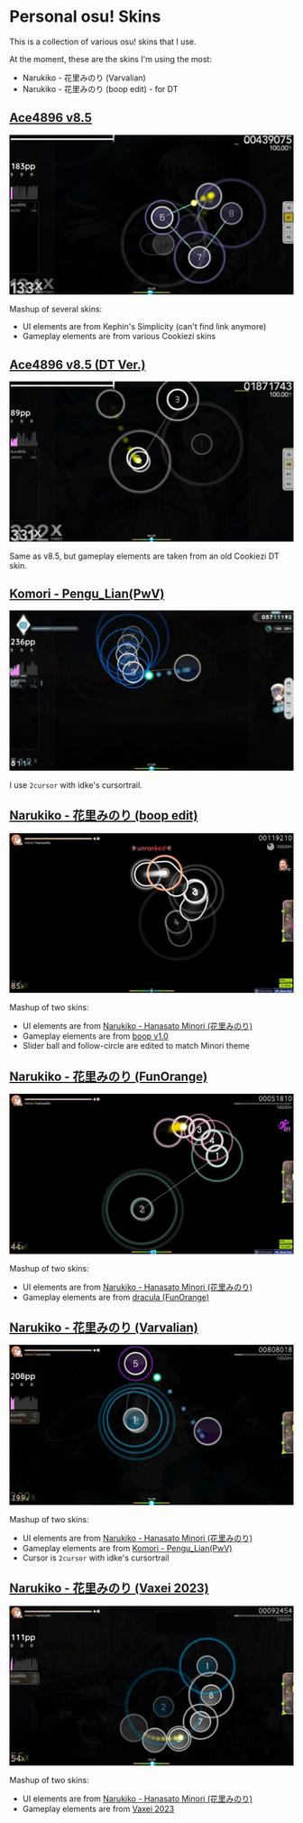# Personal osu! Skins

This is a collection of various osu! skins that I use.

At the moment, these are the skins I'm using the most:

- Narukiko - 花里みのり (Varvalian)
- Narukiko - 花里みのり (boop edit) - for DT

## [Ace4896 v8.5](https://github.com/Ace4896/osu-skins/raw/master/Ace4896%20v8.5.osk)

![Ace4896 v8.5](./Ace4986%20v8.5.png)

Mashup of several skins:

- UI elements are from Kephin's Simplicity (can't find link anymore)
- Gameplay elements are from various Cookiezi skins

## [Ace4896 v8.5 (DT Ver.)](https://github.com/Ace4896/osu-skins/raw/master/Ace4896%20v8.5%20(DT%20Ver.).osk)

![Ace4896 v8.5 (DT Ver.)](./Ace4986%20v8.5%20(DT%20Ver.).png)

Same as v8.5, but gameplay elements are taken from an old Cookiezi DT skin.

## [Komori - Pengu_Lian(PwV)](https://youtu.be/z9HFrDRSMhs)

![Komori - Pengu_Lian(PwV)](./Komori%20-%20Pengu_Lian(PwV).png)

I use `2cursor` with idke's cursortrail.

## [Narukiko - 花里みのり (boop edit)](https://github.com/Ace4896/osu-skins/raw/master/Narukiko%20-%20Hanasato%20Minori%20(花里みのり)%20[boop%20edit].osk)

![Narukiko - 花里みのり (boop edit)](./Narukiko%20-%20Hanasato%20Minori%20(花里みのり)%20[boop%20edit].png)

Mashup of two skins:

- UI elements are from [Narukiko - Hanasato Minori (花里みのり)](https://youtu.be/hFUmveMKkME)
- Gameplay elements are from [boop v1.0](https://skins.osuck.net/skins/1671?v=0)
- Slider ball and follow-circle are edited to match Minori theme

## [Narukiko - 花里みのり (FunOrange)](https://github.com/Ace4896/osu-skins/raw/master/Narukiko%20-%20Hanasato%20Minori%20(%E8%8A%B1%E9%87%8C%E3%81%BF%E3%81%AE%E3%82%8A)%20%5BFunOrange%5D.osk)

![Narukiko - 花里みのり (FunOrange)](./Narukiko%20-%20Hanasato%20Minori%20(%E8%8A%B1%E9%87%8C%E3%81%BF%E3%81%AE%E3%82%8A)%20%5BFunOrange%5D.png)

Mashup of two skins:

- UI elements are from [Narukiko - Hanasato Minori (花里みのり)](https://youtu.be/hFUmveMKkME)
- Gameplay elements are from [dracula (FunOrange)](https://joofixd.s-ul.eu/2JwFiizy)

## [Narukiko - 花里みのり (Varvalian)](https://github.com/Ace4896/osu-skins/raw/master/Narukiko%20-%20Hanasato%20Minori%20(%E8%8A%B1%E9%87%8C%E3%81%BF%E3%81%AE%E3%82%8A)%20%5BVarvalian%5D.osk)

![Narukiko - 花里みのり (Varvalian)](./Narukiko%20-%20Hanasato%20Minori%20(%E8%8A%B1%E9%87%8C%E3%81%BF%E3%81%AE%E3%82%8A)%20%5BVarvalian%5D.png)

Mashup of two skins:

- UI elements are from [Narukiko - Hanasato Minori (花里みのり)](https://youtu.be/hFUmveMKkME)
- Gameplay elements are from [Komori - Pengu_Lian(PwV)](https://youtu.be/z9HFrDRSMhs)
- Cursor is `2cursor` with idke's cursortrail

## [Narukiko - 花里みのり (Vaxei 2023)](https://github.com/Ace4896/osu-skins/raw/master/Narukiko%20-%20Hanasato%20Minori%20(%E8%8A%B1%E9%87%8C%E3%81%BF%E3%81%AE%E3%82%8A)%20%5BVaxei%202023%5D.osk)

![Narukiko - 花里みのり (Vaxei 2023)](./Narukiko%20-%20Hanasato%20Minori%20(%E8%8A%B1%E9%87%8C%E3%81%BF%E3%81%AE%E3%82%8A)%20%5BVaxei%202023%5D.png)

Mashup of two skins:

- UI elements are from [Narukiko - Hanasato Minori (花里みのり)](https://youtu.be/hFUmveMKkME)
- Gameplay elements are from [Vaxei 2023](https://vaxeiosu.s-ul.eu/zlPdizEA)
